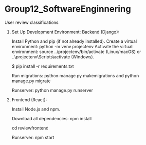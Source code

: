 # Group12_SoftwareEnginnering
User review classifications

1. Set Up Development Environment:
    Backend (Django):

    Install Python and pip (if not already installed).
    Create a virtual environment: python -m venv projectenv
    Activate the virtual environment: source ..\projectenv/bin/activate (Linux/macOS) or ..\projectenv\Scripts\activate (Windows).

    $ pip install -r requirements.txt

    Run migrations: python manage.py makemigrations and python manage.py migrate

    Runserver: python manage.py runserver

2. Frontend (React):

    Install Node.js and npm.

    Download all dependencies: npm install

    cd reviewfrontend

    Runserver: npm start


